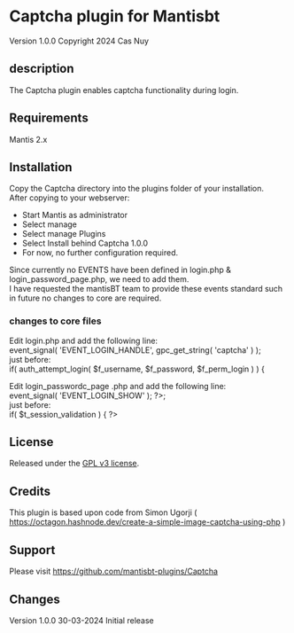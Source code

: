 # Captcha plugin for Mantisbt

Version 1.0.0
Copyright 2024 Cas Nuy

## description

The Captcha plugin enables captcha functionality during  login.

## Requirements

Mantis 2.x

## Installation

Copy the Captcha directory into the plugins folder of your installation.<br>
After copying to your webserver:<br>
- Start Mantis as administrator<br>
- Select manage<br>
- Select manage Plugins<br>
- Select Install behind Captcha 1.0.0<br>
- For now, no further configuration required.<br>

Since currently no EVENTS have been defined in login.php & login_password_page.php, we need to add them.<br>
I have requested the mantisBT team to provide these events standard  such in future no changes to core are required.<br>

### changes to core files

Edit login.php and add the following line:<br>
event_signal( 'EVENT_LOGIN_HANDLE', gpc_get_string( 'captcha' ) ); <br>
just before:<br>
if( auth_attempt_login( $f_username, $f_password, $f_perm_login ) ) {<br>

Edit login_passwordc_page .php and add the following line:<br>
event_signal( 'EVENT_LOGIN_SHOW' ); ?>; <br>
just before:<br>
if( $t_session_validation ) { ?><br>


## License

Released under the [GPL v3 license](http://opensource.org/licenses/GPL-3.0).

## Credits

This plugin is based upon code from Simon Ugorji ( https://octagon.hashnode.dev/create-a-simple-image-captcha-using-php )

## Support

Please visit https://github.com/mantisbt-plugins/Captcha

## Changes

Version 1.0.0	30-03-2024	Initial release 
